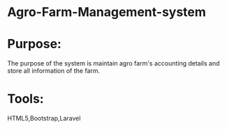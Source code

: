 # Agro-Farm-Management-system
# Purpose:
The purpose of the system is maintain agro farm's accounting details and store all information of the farm.
# Tools:
HTML5,Bootstrap,Laravel
